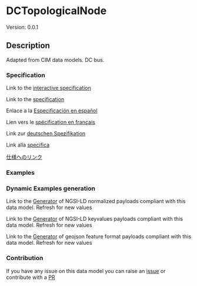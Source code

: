 # DCTopologicalNode
Version: 0.0.1

## Description 

Adapted from CIM data models. DC bus.
### Specification

Link to the [interactive specification](https://swagger.lab.fiware.org/?url=https://smart-data-models.github.io/dataModel.EnergyCIM/DCTopologicalNode/swagger.yaml)

Link to the [specification](https://github.com/smart-data-models/dataModel.EnergyCIM/blob/master/DCTopologicalNode/doc/spec.md)

Enlace a la [Especificación en español](https://github.com/smart-data-models/dataModel.EnergyCIM/blob/master/DCTopologicalNode/doc/spec_ES.md)

Lien vers le [spécification en français](https://github.com/smart-data-models/dataModel.EnergyCIM/blob/master/DCTopologicalNode/doc/spec_FR.md)

Link zur [deutschen Spezifikation](https://github.com/smart-data-models/dataModel.EnergyCIM/blob/master/DCTopologicalNode/doc/spec_DE.md)

Link alla [specifica](https://github.com/smart-data-models/dataModel.EnergyCIM/blob/master/DCTopologicalNode/doc/spec_IT.md)

[仕様へのリンク](https://github.com/smart-data-models/dataModel.EnergyCIM/blob/master/DCTopologicalNode/doc/spec_JA.md)
### Examples
### Dynamic Examples generation

Link to the [Generator](https://smartdatamodels.org/extra/ngsi-ld_generator.php?schemaUrl=https://raw.githubusercontent.com/smart-data-models/dataModel.EnergyCIM/master/DCTopologicalNode/schema.json&email=info@smartdatamodels.org) of NGSI-LD normalized payloads compliant with this data model. Refresh for new values

Link to the [Generator](https://smartdatamodels.org/extra/ngsi-ld_generator_keyvalues.php?schemaUrl=https://raw.githubusercontent.com/smart-data-models/dataModel.EnergyCIM/master/DCTopologicalNode/schema.json&email=info@smartdatamodels.org) of NGSI-LD keyvalues payloads compliant with this data model. Refresh for new values

Link to the [Generator](https://smartdatamodels.org/extra/geojson_features_generator.php?schemaUrl=https://raw.githubusercontent.com/smart-data-models/dataModel.EnergyCIM/master/DCTopologicalNode/schema.json&email=info@smartdatamodels.org) of geojson feature format payloads compliant with this data model. Refresh for new values
### Contribution

 If you have any issue on this data model you can raise an [issue](https://github.com/smart-data-models/dataModel.EnergyCIM/issues)  or contribute with a [PR](https://github.com/smart-data-models/dataModel.EnergyCIM/pulls)